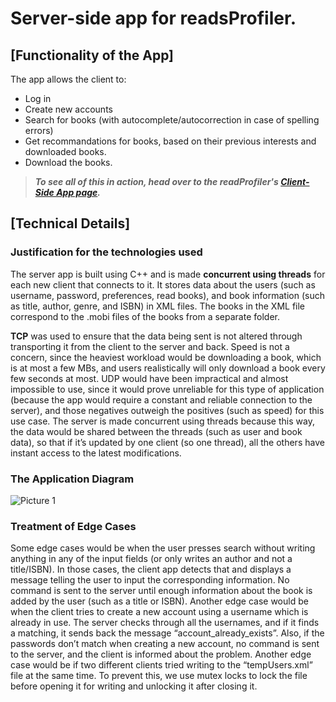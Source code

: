 # Server-side app for readsProfiler.

## [Functionality of the App]

The app allows the client to:
  - Log in
  - Create new accounts
  - Search for books (with autocomplete/autocorrection in case of spelling errors)
  - Get recommandations for books, based on their previous interests and downloaded books.
  - Download the books.

> ***To see all of this in action, head over to the readProfiler's [Client-Side App page](https://github.com/mateipruteanu/readsProfiler_Client).***



## [Technical Details]

### Justification for the technologies used

The server app is built using C++ and is made **concurrent using threads** for each new client that connects to it. It stores data about the users (such as username, password, preferences, read books), and book information (such as title, author, genre, and ISBN) in XML files. The books in the XML file correspond to the .mobi files of the books from a separate folder.

**TCP** was used to ensure that the data being sent is not altered through transporting it from the client to the server and back. Speed is not a concern, since the heaviest workload would be downloading a book, which is at most a few MBs, and users realistically will only download a book every few seconds at most. UDP would have been impractical and almost impossible to use, since it would prove unreliable for this type of application (because the app would require a constant and reliable connection to the server), and those negatives outweigh the positives (such as speed) for this use case.
The server is made concurrent using threads because this way, the data would be shared between the threads (such as user and book data), so that if it’s updated by one client (so one thread), all the others have instant access to the latest modifications.

### The Application Diagram

![Picture 1](https://user-images.githubusercontent.com/35728927/213144867-23f47a62-79d8-452c-aaea-403b2516081b.jpg)


### Treatment of Edge Cases

Some edge cases would be when the user presses search without writing anything in any of the input fields (or only writes an author and not a title/ISBN). In those cases, the client app detects that and displays a message telling the user to input the corresponding information. No command is sent to the server until enough information about the book is added by the user (such as a title or ISBN).
Another edge case would be when the client tries to create a new account using a username which is already in use. The server checks through all the usernames, and if it finds a matching, it sends back the message “account_already_exists”.
Also, if the passwords don’t match when creating a new account, no command is sent to the server, and the client is informed about the problem.
Another edge case would be if two different clients tried writing to the “tempUsers.xml” file at the same time. To prevent this, we use mutex locks to lock the file before opening it for writing and unlocking it after closing it.






